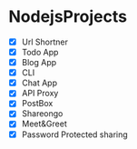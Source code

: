# NodejsProjects

- [x] Url Shortner
- [x] Todo App
- [x] Blog App
- [x] CLI
- [x] Chat App
- [x] API Proxy
- [x] PostBox
- [x] Shareongo
- [x] Meet&Greet
- [x] Password Protected sharing
